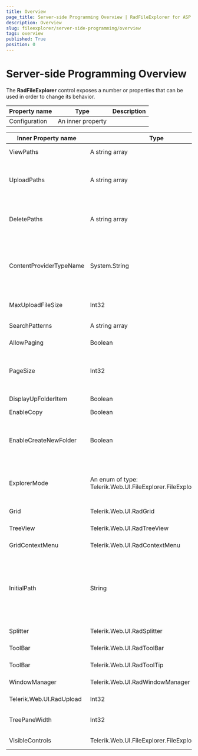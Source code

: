 ```yaml
---
title: Overview
page_title: Server-side Programming Overview | RadFileExplorer for ASP.NET AJAX Documentation
description: Overview
slug: fileexplorer/server-side-programming/overview
tags: overview
published: True
position: 0
---
```


# Server-side Programming Overview

The **RadFileExplorer** control exposes a number or properties that can be used in order to change its behavior.

| Property name | Type | Description |
| ------ | ------ | ------ |
|Configuration|An inner property|


| Inner Property name | Type | Description |
| ------ | ------ | ------ |
|ViewPaths|A string array|Sets the folders that will be shown in RadFileExplorer|
|UploadPaths|A string array|This property is used in order to Assigns Upload (or write) permission for specific folders and their children folders|
|DeletePaths|A string array|This property is used in order to Assigns Delete permission for specific folders and their children (files and folders)|
|ContentProviderTypeName|System.String|Sets the AssemblyQualifiedName of a custom FileBrowserContentProvider that will be used in order to load the content in RadFileExplorer|
|MaxUploadFileSize|Int32|Sets the allowed file upload size. [This article](3544C667-22D4-403B-91E4-43BC8CA94778) shows how to upload large files.|
|SearchPatterns|A string array|An array of [wildcards for search ](http://msdn.microsoft.com/en-us/library/wz42302f.aspx)||
|AllowPaging|Boolean|Enables or disables paging in the embedded RadGrid|
|PageSize|Int32|Sets the PageSize of the embedded RadGrid. This property takes effect only when AllowPaging="true" is set|
|DisplayUpFolderItem|Boolean|Show or hide the folder in the embedded RadGrid|
|EnableCopy|Boolean|Allow or deny copy|
|EnableCreateNewFolder|Boolean|Allow or deny creating a new folder. If a custom provider is used, then the provider's CanCreateDirectory should be overridden as well|
|ExplorerMode|An enum of type: Telerik.Web.UI.FileExplorer.FileExplorerMode|Allows FileTree mode, where the files and folders are shown in the TreeView. The grid in this mode is not visible|
|Grid|Telerik.Web.UI.RadGrid|Exposes the embedded RadGrid object|
|TreeView|Telerik.Web.UI.RadTreeView|Exposes the embedded RadTreeView object|
|GridContextMenu|Telerik.Web.UI.RadContextMenu|Exposes the embedded Grid's context menu|
|InitialPath|String|Allows a file or folder to be selected when the RadFileExplorer is loaded. The value set to the property is case sensitive and should be in the same format as shown in the RadFileExplorer's addressbar|
|Splitter|Telerik.Web.UI.RadSplitter|Exposes the embedded RadSplitter object|
|ToolBar|Telerik.Web.UI.RadToolBar|Exposes the embedded RadTolBar object|
|ToolBar|Telerik.Web.UI.RadToolTip|Exposes the embedded RadToolTip object|
|WindowManager|Telerik.Web.UI.RadWindowManager|Exposes the embedded RadWindowManager object|
|Telerik.Web.UI.RadUpload|Int32|Exposes the embedded RadUpload object|
|TreePaneWidth|Int32|Allows the width of the splitter's pane to be set from the server|
|VisibleControls|Telerik.Web.UI.FileExplorer.FileExplorerControls|Determines which controls to be visible|
